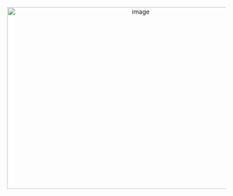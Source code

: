 <div align="center">
<img width="600" height="420" alt="image" src="https://github.com/user-attachments/assets/55720083-266a-4e4d-9473-b929cd768f1b" />
</div>
